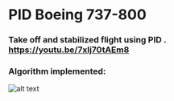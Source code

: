 # PID Boeing 737-800 
### Take off and stabilized flight using PID . https://youtu.be/7xlj70tAEm8

### Algorithm implemented:
![alt text](https://blog.330ohms.com/wp-content/uploads/2021/06/PIDfront.png)
